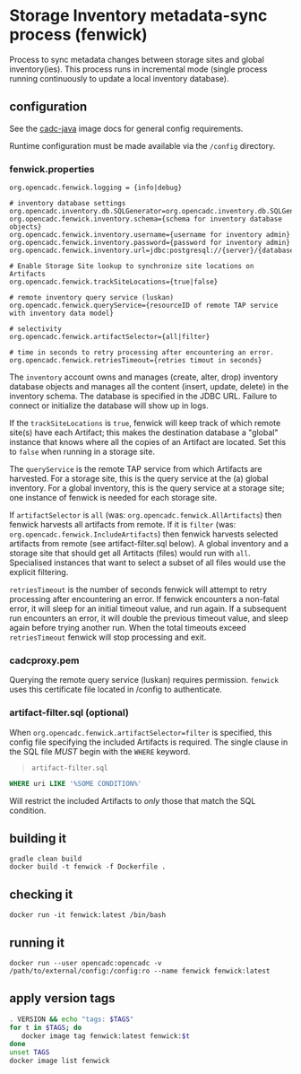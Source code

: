 # Storage Inventory metadata-sync process (fenwick)

Process to sync metadata changes between storage sites and global inventory(ies). This process runs in
incremental mode (single process running continuously to update a local inventory database). 

## configuration
See the [cadc-java](https://github.com/opencadc/docker-base/tree/master/cadc-java) image docs for general config requirements.

Runtime configuration must be made available via the `/config` directory.

### fenwick.properties
```
org.opencadc.fenwick.logging = {info|debug}

# inventory database settings
org.opencadc.inventory.db.SQLGenerator=org.opencadc.inventory.db.SQLGenerator
org.opencadc.fenwick.inventory.schema={schema for inventory database objects}
org.opencadc.fenwick.inventory.username={username for inventory admin}
org.opencadc.fenwick.inventory.password={password for inventory admin}
org.opencadc.fenwick.inventory.url=jdbc:postgresql://{server}/{database}

# Enable Storage Site lookup to synchronize site locations on Artifacts
org.opencadc.fenwick.trackSiteLocations={true|false}

# remote inventory query service (luskan)
org.opencadc.fenwick.queryService={resourceID of remote TAP service with inventory data model}

# selectivity
org.opencadc.fenwick.artifactSelector={all|filter}

# time in seconds to retry processing after encountering an error.
org.opencadc.fenwick.retriesTimeout={retries timout in seconds}

```
The `inventory` account owns and manages (create, alter, drop) inventory database objects and manages
all the content (insert, update, delete) in the inventory schema. The database is specified in the JDBC URL. 
Failure to connect or initialize the database will show up in logs.

If the `trackSiteLocations` is `true`, fenwick will keep track of which remote site(s) have each Artifact; this
makes the destination database a "global" instance that knows where all the copies of an Artifact are located.
Set this to `false` when running in a storage site.

The `queryService` is the remote TAP service from which Artifacts are harvested. For a storage site, this is the
query service at the (a) global inventory. For a global inventory, this is the query service at a storage site; one
instance of fenwick is needed for each storage site.

If `artifactSelector` is `all` (was: `org.opencadc.fenwick.AllArtifacts`) then fenwick harvests all artifacts from
remote. If it is `filter` (was: `org.opencadc.fenwick.IncludeArtifacts`) then fenwick harvests selected artifacts 
from remote (see artifact-filter.sql below). A global inventory and a storage site that should get all Artitacts 
(files) would run with `all`. Specialised instances that want to select a subset of all files would use the explicit filtering. 

`retriesTimeout` is the number of seconds fenwick will attempt to retry processing after encountering an error.
If fenwick encounters a non-fatal error, it will sleep for an initial timeout value, and run again. 
If a subsequent run encounters an error, it will double the previous timeout value, and sleep again before 
trying another run. When the total timeouts exceed `retriesTimeout` fenwick will stop processing and exit.

### cadcproxy.pem
Querying the remote query service (luskan) requires permission. `fenwick` uses this certificate file located
in /config to authenticate.

### artifact-filter.sql (optional)
When `org.opencadc.fenwick.artifactSelector=filter` is specified, this config file
specifying the included Artifacts is required. The single clause in the SQL file *MUST* begin with the 
`WHERE` keyword.

> `artifact-filter.sql`
```sql
WHERE uri LIKE '%SOME CONDITION%'
```

Will restrict the included Artifacts to _only_ those that match the SQL condition.


## building it
```
gradle clean build
docker build -t fenwick -f Dockerfile .
```

## checking it
```
docker run -it fenwick:latest /bin/bash
```

## running it
```
docker run --user opencadc:opencadc -v /path/to/external/config:/config:ro --name fenwick fenwick:latest
```

## apply version tags
```bash
. VERSION && echo "tags: $TAGS" 
for t in $TAGS; do
   docker image tag fenwick:latest fenwick:$t
done
unset TAGS
docker image list fenwick
```
